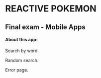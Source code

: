 # REACTIVE POKEMON

## Final exam - Mobile Apps


#### About this app: 

Search by word.  

Random search.  

Error page.  

